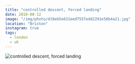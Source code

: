```yaml
---
title: "controlled descent, forced landing"
date: 2018-08-12
image: "/img/photo/d19eb5e631eed7557edd2291e56b4a21.jpg"
location: "Brixton"
instagram: true
tags:
  - london
  - uk
---
```


![controlled descent, forced landing](/img/photo/d19eb5e631eed7557edd2291e56b4a21.jpg)
